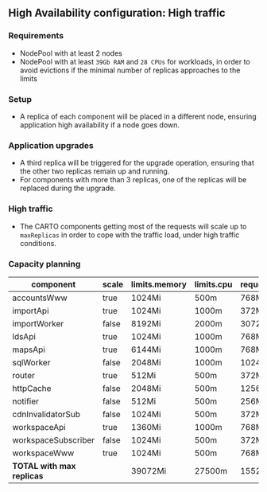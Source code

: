## High Availability configuration: High traffic

### Requirements

- NodePool with at least 2 nodes
- NodePool with at least `39Gb RAM` and `28 CPUs` for workloads, in order to avoid evictions if the minimal number of replicas approaches to the limits

### Setup

- A replica of each component will be placed in a different node, ensuring application high availability if a node goes down.

### Application upgrades

- A third replica will be triggered for the upgrade operation, ensuring that the other two replicas remain up and running.
- For components with more than 3 replicas, one of the replicas will be replaced during the upgrade.

### High traffic

- The CARTO components getting most of the requests will scale up to `maxReplicas` in order to cope with the traffic load, under high traffic conditions.

### Capacity planning


component            |  scale    |  limits.memory  |  limits.cpu  |  requests.memory  |  requests.cpu  |  HA.minReplicas  |  HA.maxreplicas  |  HA.targetCPU
---------------------|-----------|-----------------|--------------|-------------------|----------------|------------------|------------------|--------------
accountsWww          |  true     |  1024Mi         |  500m        |  768Mi            |  200m          |  2               |  3               |  75
importApi            |  true     |  1024Mi         |  1000m       |  372Mi            |  350m          |  2               |  3               |  75
importWorker         |  false    |  8192Mi         |  2000m       |  3072Mi           |  350m          |                  |                  |
ldsApi               |  true     |  1024Mi         |  1000m       |  768Mi            |  350m          |  2               |  3               |  75
mapsApi              |  true     |  6144Mi         |  1000m       |  768Mi            |  350m          |  2               |  6               |  75
sqlWorker            |  false    |  2048Mi         |  1000m       |  1024Mi           |  350m          |                  |                  |
router               |  true     |  512Mi          |  500m        |  372Mi            |  200m          |  2               |  3               |  75
httpCache            |  false    |  2048Mi         |  500m        |  1256Mi           |  200m          |                  |                  |
notifier             |  false    |  512Mi          |  500m        |  256Mi            |  200m          |                  |                  |
cdnInvalidatorSub    |  false    |  1024Mi         |  500m        |  372Mi            |  200m          |                  |                  |
workspaceApi         |  true     |  1360Mi         |  1000m       |  768Mi            |  350m          |  2               |  6               |  75
workspaceSubscriber  |  false    |  1024Mi         |  500m        |  372Mi            |  200m          |                  |                  |
workspaceWww         |  true     |  1024Mi         |  500m        |  768Mi            |  200m          |  2               |  3               |  75
**TOTAL with max replicas**   |  |  39072Mi        |  27500m      |  15520Mi          |  9600m         |                  |                  |

